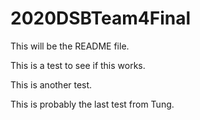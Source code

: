 # 2020DSBTeam4Final

This will be the README file. 

This is a test to see if this works. 

This is another test. 

This is probably the last test from Tung. 